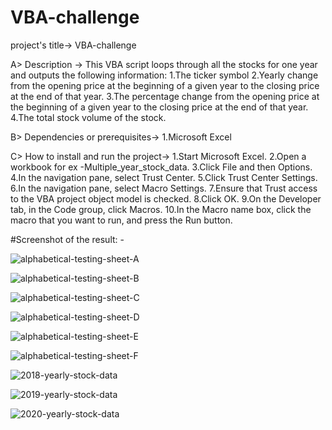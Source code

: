 # VBA-challenge

project's title-> 
VBA-challenge

A> Description ->
This VBA script loops through all the stocks for one year and outputs the following information:
1.The ticker symbol
2.Yearly change from the opening price at the beginning of a given year to the closing price at the end of that year.
3.The percentage change from the opening price at the beginning of a given year to the closing price at the end of that year.
4.The total stock volume of the stock.

B> Dependencies or prerequisites-> 
1.Microsoft Excel

C> How to install and run the project-> 
1.Start Microsoft Excel.
2.Open a workbook for ex -Multiple_year_stock_data.
3.Click File and then Options.
4.In the navigation pane, select Trust Center.
5.Click Trust Center Settings.
6.In the navigation pane, select Macro Settings.
7.Ensure that Trust access to the VBA project object model is checked.
8.Click OK.
9.On the Developer tab, in the Code group, click Macros.
10.In the Macro name box, click the macro that you want to run, and press the Run button.

#Screenshot of the result: - 

![alphabetical-testing-sheet-A](https://github.com/AmitaGarad/VBA-challenge/assets/23108973/a7be87b7-6162-442a-91c8-385019f73cfc)

![alphabetical-testing-sheet-B](https://github.com/AmitaGarad/VBA-challenge/assets/23108973/312e68d2-ab6f-4aa5-bba7-d16ee5b18661)

![alphabetical-testing-sheet-C](https://github.com/AmitaGarad/VBA-challenge/assets/23108973/17bcd8eb-885e-4cda-b34f-2fb4ed2b12b3)

![alphabetical-testing-sheet-D](https://github.com/AmitaGarad/VBA-challenge/assets/23108973/a4d0f482-debf-4a5d-a216-b7a703ad6cd2)

![alphabetical-testing-sheet-E](https://github.com/AmitaGarad/VBA-challenge/assets/23108973/bd42d26c-cb44-4017-9df8-632a9c255a77)

![alphabetical-testing-sheet-F](https://github.com/AmitaGarad/VBA-challenge/assets/23108973/789658b3-f174-45d2-85cf-3d189cbb767e)

![2018-yearly-stock-data](https://github.com/AmitaGarad/VBA-challenge/assets/23108973/d0cd766c-16ed-4fab-935f-99e9a74d22fa)

![2019-yearly-stock-data](https://github.com/AmitaGarad/VBA-challenge/assets/23108973/c1401a40-1de8-4572-be1c-c541c7638e20)

![2020-yearly-stock-data](https://github.com/AmitaGarad/VBA-challenge/assets/23108973/a09b193a-ebf0-464c-a733-bb20e1b4ba0d)
